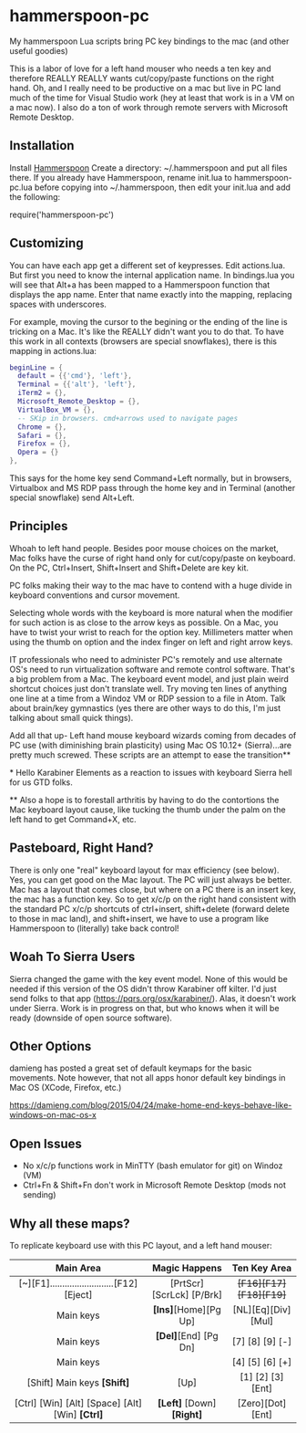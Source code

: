 # hammerspoon-pc
My hammerspoon Lua scripts bring PC key bindings to the mac (and other useful goodies)

This is a labor of love for a left hand mouser who needs a ten key and therefore REALLY REALLY wants cut/copy/paste functions on the right hand. Oh, and I really need to be productive on a mac but live in PC land much of the time for Visual Studio work (hey at least that work is in a VM on a mac now). I also do a ton of work through remote servers with Microsoft Remote Desktop.

## Installation
Install [Hammerspoon](http://www.hammerspoon.org/)
Create a directory: ~/.hammerspoon and put all files there. If you already have Hammerspoon, rename init.lua to hammerspoon-pc.lua before copying into ~/.hammerspoon, then edit your init.lua and add the following:

require('hammerspoon-pc')

## Customizing
You can have each app get a different set of keypresses. Edit actions.lua. But first you need to know the internal application name. In bindings.lua you will see that Alt+a has been mapped to a Hammerspoon function that displays the app name. Enter that name exactly into the mapping, replacing spaces with underscores.

For example, moving the cursor to the begining or the ending of the line is tricking on a Mac. It's like the REALLY didn't want you to do that. To have this work in all contexts (browsers are special snowflakes), there is this mapping in actions.lua:

```lua
beginLine = {
  default = {{'cmd'}, 'left'},
  Terminal = {{'alt'}, 'left'},
  iTerm2 = {},
  Microsoft_Remote_Desktop = {},
  VirtualBox_VM = {},
  -- SKip in browsers. cmd+arrows used to navigate pages
  Chrome = {},
  Safari = {},
  Firefox = {},
  Opera = {}
},
```

This says for the home key send Command+Left normally, but in browsers, Virtualbox and MS RDP pass through the home key and in Terminal (another special snowflake) send Alt+Left.



## Principles
Whoah to left hand people. Besides poor mouse choices on the market, Mac folks have the curse of right hand only for cut/copy/paste on keyboard. On the PC, Ctrl+Insert, Shift+Insert and Shift+Delete are key kit.

PC folks making their way to the mac have to contend with a huge divide in keyboard conventions and cursor movement.

Selecting whole words with the keyboard is more natural when the modifier for such action is as close to the arrow keys as possible. On a Mac, you have to twist your wrist to reach for the option key. Millimeters matter when using the thumb on option and the index finger on left and right arrow keys.

IT professionals who need to administer PC's remotely and use alternate OS's need to run virtualization software and remote control software. That's a big problem from a Mac. The keyboard event model, and just plain weird shortcut choices just don't translate well. Try moving ten lines of anything one line at a time from a Windoz VM or RDP session to a file in Atom. Talk about brain/key gymnastics (yes there are other ways to do this, I'm just talking about small quick things).

Add all that up- Left hand mouse keyboard wizards coming from decades of PC use (with diminishing brain plasticity) using Mac OS 10.12+ (Sierra)...are pretty much screwed. These scripts are an attempt to ease the transition**

\* Hello Karabiner Elements as a reaction to issues with keyboard Sierra hell for us GTD folks.

** Also a hope is to forestall arthritis by having to do the contortions the Mac keyboard layout cause, like tucking the thumb under the palm on the left hand to get Command+X, etc.

## Pasteboard, Right Hand?
There is only one "real" keyboard layout for max efficiency (see below). Yes, you can get good on the Mac layout. The PC will just always be better. Mac has a layout that comes close, but where on a PC there is an insert key, the mac has a function key. So to get x/c/p on the right hand consistent with the standard PC x/c/p shortcuts of ctrl+insert, shift+delete (forward delete to those in mac land), and shift+insert, we have to use a program like Hammerspoon to (literally) take back control!

## Woah To Sierra Users
Sierra changed the game with the key event model. None of this would be needed if this version of the OS didn't throw Karabiner off kilter. I'd just send folks to that app (https://pqrs.org/osx/karabiner/). Alas, it doesn't work under Sierra. Work is in progress on that, but who knows when it will be ready (downside of open source software).

## Other Options
damieng has posted a great set of default keymaps for the basic movements. Note however, that not all apps honor default key bindings in Mac OS (XCode, Firefox, etc.)

https://damieng.com/blog/2015/04/24/make-home-end-keys-behave-like-windows-on-mac-os-x

## Open Issues
* No x/c/p functions work in MinTTY (bash emulator for git) on Windoz (VM)
* Ctrl+Fn & Shift+Fn don't work in Microsoft Remote Desktop (mods not sending)

## Why all these maps?
To replicate keyboard use with this PC layout, and a left hand mouser:

|Main Area|Magic Happens|Ten Key Area
| :-------------: | :-----------: | :---------------: |
[~][F1]..........................[F12][Eject]|[PrtScr] [ScrLck] [P/Brk]|~~[F16][F17][F18][F19]~~
 Main keys |**[Ins]**[Home][Pg Up]|[NL][Eq][Div][Mul]
 Main keys |**[Del]**[End] [Pg Dn]|[7] [8] [9] [-]
 Main keys ||[4] [5] [6] [+]
 [Shift]  Main keys  **[Shift]** |[Up]|[1] [2] [3] [Ent]
 [Ctrl] [Win] [Alt] [Space] [Alt] [Win] **[Ctrl]**  |  **[Left]** [Down] **[Right]**  |[Zero][Dot][Ent]
